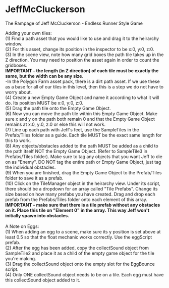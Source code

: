 # JeffMcCluckerson
 The Rampage of Jeff McCluckerson - Endless Runner Style Game
 
 Adding your own tiles:\
 (1) Find a path asset that you would like to use and drag it to the heirarchy window.\
 (2) For this asset, change its position in the inspector to be x:0, y:0, z:0.\
 (3) In the scene view, note how many grid boxes the path tile takes up in the Z direction.  You may need to position the asset again in order to count the gridboxes.\
     **IMPORTANT - the length (in Z direction) of each tile must be exactly the same, but the width can be any size.**\
     -In the Polygon Farm asset pack, there is a dirt path asset.  If we use these as a base for all of our tiles in this level, then    this is a step we do not have to worry about.\
 (4) Create a new Empty Game Object and name it according to what it will do.  Its position MUST be x:0, y:0, z:0.\
 (5) Drag the path tile onto the Empty Game Object.\
 (6) Now you can move the path tile within this Empty Game Object.  Make sure x and y on the path both remain 0 and that the Empty Game Object remains at x:0, y:0, z:0 or else this will not work.\
 (7) Line up each path with Jeff's feet, use the SampleTiles in the Prefab/Tiles folder as a guide.  Each tile MUST be the exact same length for this to work.\
 (8) Any objects/obstacles added to the path MUST be added as a child to the path itself NOT the Empty Game Object. (Refer to SampleTile3 in Prefabs/Tiles folder).  Make sure to tag any objects that you want Jeff to die on as "Enemy". DO NOT tag the entire path or Empty Game Object, just tag the individual obstacles.\
 (9) When you are finished, drag the Empty Game Object to the Prefab/Tiles folder to save it as a prefab.\
 (10) Click on the TileManager object in the heirarchy view.  Under its script, there should be a dropdown for an array called "Tile Prefabs".  Change its size based on how many prefabs you have created.  Drag and drop each prefab from the Prefabs/Tiles folder onto each element of this array.\
    **IMPORTANT - make sure that there is a tile prefab without any obstacles on it.  Place this tile on "Element 0" in the array.  This way Jeff won't initially spawn into obstacles.**\
   \
   A Note on Eggs:\
   (1) When adding an egg to a scene, make sure its y position is set above at least 0.5 so that the float mechanic works correctly.  Use the eggScript prefab.\
   (2) After the egg has been added, copy the collectSound object from SampleTile2 and place it as a child of the empty game object for the tile you're making.\
   (3) Drag the collectSound object onto the empty slot for the EggBounce script.\
   (4) Only ONE collectSound object needs to be on a tile.  Each egg must have this collectSound object added to it.
   
     
